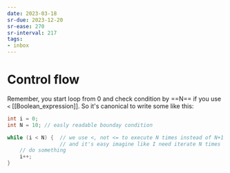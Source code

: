```yaml
---
date: 2023-03-18
sr-due: 2023-12-20
sr-ease: 270
sr-interval: 217
tags:
- inbox
---
```


# Control flow

Remember, you start loop from 0 and check condition by ==N== if you use `<`
[[Boolean_expression]]. So it's canonical to write some like this:

```c
int i = 0;
int N = 10; // easly readable bounday condition

while (i < N) {  // we use <, not <= to execute N times instead of N+1
                 // and it's easy imagine like I need iterate N times
    // do something
    i++;
}
```
